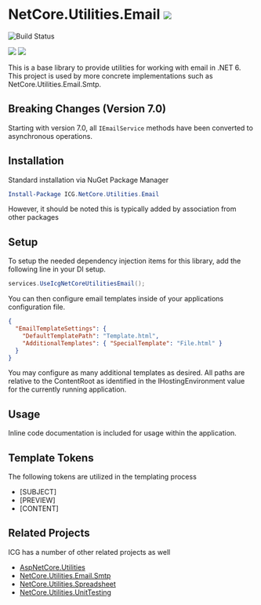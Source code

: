# NetCore.Utilities.Email ![](https://img.shields.io/github/license/iowacomputergurus/netcore.utilities.email.svg)

![Build Status](https://github.com/IowaComputerGurus/netcore.utilities.email/actions/workflows/ci-build.yml/badge.svg)

![](https://img.shields.io/nuget/v/icg.netcore.utilities.email.svg) ![](https://img.shields.io/nuget/dt/icg.netcore.utilities.email.svg)

This is a base library to provide utilities for working with email in .NET 6.  This project is used by more concrete implementations such as NetCore.Utilities.Email.Smtp.

## Breaking Changes (Version 7.0)

Starting with version 7.0, all `IEmailService` methods have been converted to asynchronous operations.

## Installation
Standard installation via NuGet Package Manager
``` powershell
Install-Package ICG.NetCore.Utilities.Email
```

However, it should be noted this is typically added by association from other packages

## Setup
To setup the needed dependency injection items for this library, add the following line in your DI setup.
``` csharp
services.UseIcgNetCoreUtilitiesEmail();
```

You can then configure email templates inside of your applications configuration file.

``` json
{
  "EmailTemplateSettings": {
    "DefaultTemplatePath": "Template.html",
    "AdditionalTemplates": { "SpecialTemplate": "File.html" }
  }
}
```

You may configure as many additional templates as desired.  All paths are relative to the ContentRoot as identified in the IHostingEnvironment value for the currently running application.

## Usage

Inline code documentation is included for usage within the application.

## Template Tokens

The following tokens are utilized in the templating process

* \[SUBJECT\]
* \[PREVIEW\]
* \[CONTENT\]

## Related Projects

ICG has a number of other related projects as well

* [AspNetCore.Utilities](https://www.github.com/iowacomputergurus/aspnetcore.utilities)
* [NetCore.Utilities.Email.Smtp](https://www.github.com/iowacomputergurus/netcore.utilities.email.smtp)
* [NetCore.Utilities.Spreadsheet](https://www.github.com/iowacomputergurus/netcore.utilities.spreadsheet)
* [NetCore.Utilities.UnitTesting](https://www.github.com/iowacomputergurus/netcore.utilities.unittesting)

